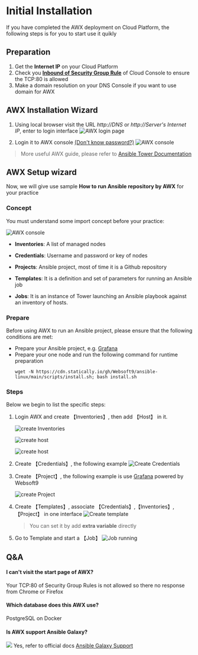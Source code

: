 # Initial Installation

If you have completed the AWX deployment on Cloud Platform, the following steps is for you to start use it quikly

## Preparation

1. Get the **Internet IP** on your Cloud Platform
2. Check you **[Inbound of Security Group Rule](https://support.websoft9.com/docs/faq/tech-instance.html)** of Cloud Console to ensure the TCP:80 is allowed
3. Make a domain resolution on your DNS Console if you want to use domain for AWX

## AWX Installation Wizard

1. Using local browser visit the URL *http://DNS* or *http://Server's Internet IP*, enter to login interface
   ![AWX login page](https://libs.websoft9.com/Websoft9/DocsPicture/en/awx/awx-login-websoft9.png)

2. Login it to AWX console [(Don't know password?)](/stack-accounts.md#awx)
   ![AWX console](https://libs.websoft9.com/Websoft9/DocsPicture/en/awx/awxui-websoft9.png)

> More useful AWX guide, please refer to [Ansible Tower Documentation](https://docs.ansible.com/ansible-tower/)

## AWX Setup wizard

Now, we will give use sample **How to run Ansible repository by AWX** for your practice

### Concept

You must understand some import concept before your practice:

![AWX console](https://libs.websoft9.com/Websoft9/DocsPicture/en/awx/awxui-websoft9.png)

* **Inventories**: A list of managed nodes

* **Credentials**: Username and password or key of nodes

* **Projects**: Ansible project, most of time it is a Github repository

* **Templates**: It is a definition and set of parameters for running an Ansible job

* **Jobs**: It is an instance of Tower launching an Ansible playbook against an inventory of hosts.

### Prepare

Before using AWX to run an Ansible project, please ensure that the following conditions are met:

* Prepare your Ansible project, e.g. [Grafana](https://github.com/Websoft9/ansible-grafana)
* Prepare your one node and run the following command for runtime preparation
  ```
  wget -N https://cdn.statically.io/gh/Websoft9/ansible-linux/main/scripts/install.sh; bash install.sh
  ```

### Steps

Below we begin to list the specific steps:

1. Login AWX and create 【Inventories】, then add 【Host】 in it.

   ![create Inventories](https://libs.websoft9.com/Websoft9/DocsPicture/en/awx/awx-inventories001-websoft9.png)

   ![create host](https://libs.websoft9.com/Websoft9/DocsPicture/en/awx/awx-inventories002-websoft9.png)

   ![create host](https://libs.websoft9.com/Websoft9/DocsPicture/en/awx/awx-inventories003-websoft9.png)

2. Create 【Credentials】, the following example
   ![Create Credentials](https://libs.websoft9.com/Websoft9/DocsPicture/en/awx/awx-credentials-websoft9.png)

3. Create 【Project】, the following example is use [Grafana](https://github.com/Websoft9/ansible-grafana) powered by Websoft9

   ![create Project](https://libs.websoft9.com/Websoft9/DocsPicture/en/awx/awx-project-websoft9.png)

4. Create 【Templates】, associate 【Credentials】,【Inventories】,【Project】 in one interface
   ![Create template](https://libs.websoft9.com/Websoft9/DocsPicture/en/awx/awx-templates-websoft9.png)

   > You can set it by add **extra variable** directly

5. Go to Template and start a 【Job】
   ![Job running](https://libs.websoft9.com/Websoft9/DocsPicture/en/awx/awx-templaterunning-websoft9.png)

## Q&A 

#### I can't visit the start page of AWX?

Your TCP:80 of Security Group Rules is not allowed so there no response from Chrome or Firefox

#### Which database does this AWX use?

PostgreSQL on Docker

#### Is AWX support Ansible Galaxy?

![](https://libs.websoft9.com/Websoft9/DocsPicture/en/awx/awx-setgalax-websoft9.png)
Yes, refer to official docs [Ansible Galaxy Support](https://docs.ansible.com/ansible-tower/latest/html/userguide/projects.html#ug-galaxy)
